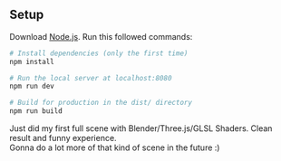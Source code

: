 ## Setup
Download [Node.js](https://nodejs.org/en/download/).
Run this followed commands:

``` bash
# Install dependencies (only the first time)
npm install

# Run the local server at localhost:8080
npm run dev

# Build for production in the dist/ directory
npm run build
```

Just did my first full scene with Blender/Three.js/GLSL Shaders. Clean result and funny experience.  
Gonna do a lot more of that kind of scene in the future :)
